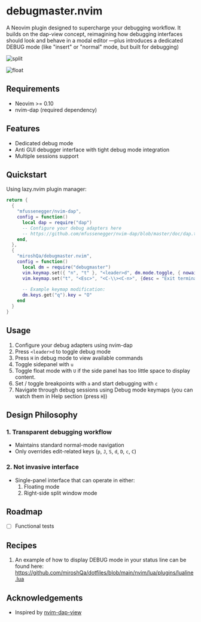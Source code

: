 # debugmaster.nvim 

A Neovim plugin designed to supercharge your debugging workflow.
It builds on the dap-view concept, reimagining how debugging interfaces should look and behave in a modal editor —plus introduces a dedicated DEBUG mode (like "insert" or "normal" mode, but built for debugging)

![split](https://github.com/user-attachments/assets/96d1f463-d4f8-42ed-809f-bab22d323a66)

![float](https://github.com/user-attachments/assets/b5876f8b-b3d9-4e87-a6bb-48261a3da33b)

## Requirements
- Neovim >= 0.10
- nvim-dap (required dependency)

## Features
- Dedicated debug mode
- Anti GUI debugger interface with tight debug mode integration
- Multiple sessions support

## Quickstart
Using lazy.nvim plugin manager:

```lua
return {
  {
    "mfussenegger/nvim-dap",
    config = function()
      local dap = require("dap")
      -- Configure your debug adapters here
      -- https://github.com/mfussenegger/nvim-dap/blob/master/doc/dap.txt
    end,
  },
  {
    "miroshQa/debugmaster.nvim",
    config = function()
      local dm = require("debugmaster")
      vim.keymap.set({ "n", "t" }, "<leader>d", dm.mode.toggle, { nowait = true })
      vim.keymap.set("t", "<Esc>", "<C-\\><C-n>", {desc = "Exit terminal mode"})
      
      -- Example keymap modification:
      dm.keys.get("q").key = "O"
    end
  }
}
```

## Usage
1. Configure your debug adapters using nvim-dap
2. Press `<leader>d` to toggle debug mode
3. Press `H` in debug mode to view available commands
4. Toggle sidepanel with `u` 
5. Toggle float mode with `U` if the side panel has too little space to display content.
6. Set / toggle breakpoints with `a` and start debugging with `c`
7. Navigate through debug sessions using Debug mode keymaps (you can watch them in Help section (press `H`))

## Design Philosophy
### 1. Transparent debugging workflow
- Maintains standard normal-mode navigation
- Only overrides edit-related keys (`p`, `J`, `S`, `d`, `D`, `c`, `C`)

### 2. Not invasive interface
- Single-panel interface that can operate in either:
    1. Floating mode
    2. Right-side split window mode

## Roadmap
- [ ] Functional tests

## Recipes
1. An example of how to display DEBUG mode in your status line can be found here:
https://github.com/miroshQa/dotfiles/blob/main/nvim/lua/plugins/lualine.lua


## Acknowledgements
- Inspired by [nvim-dap-view](https://github.com/igorlfs/nvim-dap-view)  
